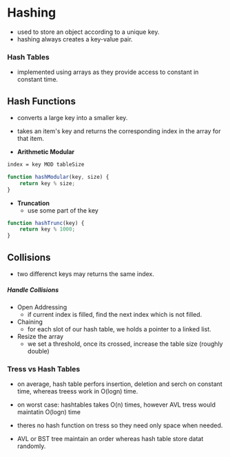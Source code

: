 # Hashing

- used to store an object according to a unique key.
- hashing always creates a key-value pair.

### Hash Tables

- implemented using arrays as they provide access to constant in constant time.

## Hash Functions

- converts a large key into a smaller key.
- takes an item's key and returns the corresponding index in the array for that item.

- **Arithmetic Modular**

```bash
index = key MOD tableSize
```

```js
function hashModular(key, size) {
    return key % size;
}
```

- **Truncation**
    - use some part of the key

```js
function hashTrunc(key) {
    return key % 1000;
}
```

## Collisions

- two differenct keys may returns the same index.

##### Handle Collisions

- Open Addressing
    - if current index is filled, find the next index which is not filled.
- Chaining
    - for each slot of our hash table, we holds a pointer to a linked list.
- Resize the array
    - we set a threshold, once its crossed, increase the table size (roughly double)

### Tress vs Hash Tables

- on average, hash table perfors insertion, deletion and serch on constant time, whereas treess work in O(logn) time.
- on worst case: hashtables takes O(n) times, however AVL tress would maintatin O(logn) time

- theres no hash function on tress so they need only space when needed.
- AVL or BST tree maintain an order whereas hash table store datat randomly.
